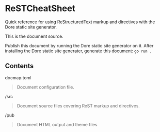 # ReSTCheatSheet
Quick reference for using ReStructuredText markup and directives with the Dore static site generator.

This is the document source.

Publish this document by running the Dore static site generator on it. After installing the Dore static site generater, generate this document: `go run .`

## Contents

docmap.toml

> Document configuration file.

/src

> Document source files covering ReST markup and directives.

/pub

> Document HTML output and theme files



